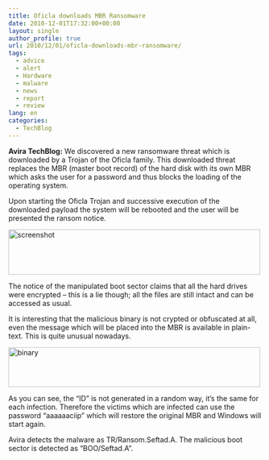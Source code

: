 ```yaml
---
title: Oficla downloads MBR Ransomware
date: 2010-12-01T17:32:00+00:00
layout: single
author_profile: true
url: 2010/12/01/oficla-downloads-mbr-ransomware/
tags:
  - advice
  - alert
  - Hardware
  - malware
  - news
  - report
  - review
lang: en
categories: 
  - TechBlog
---
```

**Avira TechBlog:** We discovered a new ransomware threat which is downloaded by a Trojan of the Oficla family. This downloaded threat replaces the MBR (master boot record) of the hard disk with its own MBR which asks the user for a password and thus blocks the loading of the operating system.

Upon starting the Oficla Trojan and successive execution of the downloaded payload the system will be rebooted and the user will be presented the ransom notice.

[<img title="screenshot" border="0" alt="screenshot" src="http://lh3.ggpht.com/_vaUVXcmC3OI/TPZ_fGIQdzI/AAAAAAAADUY/rXxx0KTJ8TY/screenshot_thumb.png?imgmax=800" width="500" height="90" />](http://lh4.ggpht.com/_vaUVXcmC3OI/TPZ_dLUtZ5I/AAAAAAAADUU/PjsySorD2CY/s1600-h/screenshot%5B2%5D.png)

The notice of the manipulated boot sector claims that all the hard drives were encrypted – this is a lie though; all the files are still intact and can be accessed as usual.

It is interesting that the malicious binary is not crypted or obfuscated at all, even the message which will be placed into the MBR is available in plain-text. This is quite unusual nowadays.

[<img title="binary" border="0" alt="binary" src="http://lh6.ggpht.com/_vaUVXcmC3OI/TPZ_jofhLoI/AAAAAAAADUg/Y0qWbL6tEyk/binary_thumb.png?imgmax=800" width="500" height="79" />](http://lh5.ggpht.com/_vaUVXcmC3OI/TPZ_hVnx_3I/AAAAAAAADUc/D1-0s_nbxF4/s1600-h/binary%5B2%5D.png)

As you can see, the “ID” is not generated in a random way, it’s the same for each infection. Therefore the victims which are infected can use the password “aaaaaaciip” which will restore the original MBR and Windows will start again.

Avira detects the malware as TR/Ransom.Seftad.A. The malicious boot sector is detected as “BOO/Seftad.A”.